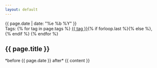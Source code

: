 ```yaml
---
layout: default
---
```


<article class="post">
    <aside class="article-tags-header">
        <time datetime="{{ page.date }}" itemprop="datePublished">{{ page.date | date: "%e %b %Y" }}</time>
        <div>
            Tags:
            {% for tag in page.tags %}
                <a href="/blog/tags.html#{{ tag | replace: ' ', '-' }}">{{ tag }}</a>{% if forloop.last %}{% else %},{% endif %}
            {% endfor %}
        </div>
    </aside>
    <h1>{{ page.title }}</h1>
    *before {{ page.date }} after*
    {{ content }}
</article>
<!--stackedit_data:
eyJoaXN0b3J5IjpbNDU1MTY1NDc5LDI3OTQxODU1NiwtMTU5OT
kxOTEwOF19
-->